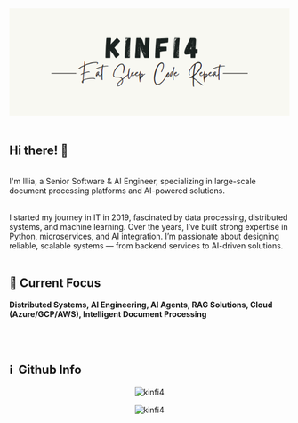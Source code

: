 <div align="center">
    <a href="https://github.com/kinfi4">
        <img src="https://github.com/kinfi4/kinfi4/blob/master/pictures/logo.png?raw=true">
    </a>
</div>

<div>
<br>
<p align="left">
	<h2> Hi there! 👋 </h2> <br>
	I'm Illia, a Senior Software & AI Engineer, specializing in large-scale document processing platforms and AI-powered solutions. <br> <br>
	
I started my journey in IT in 2019, fascinated by data processing, distributed systems, and machine learning. Over the years, I’ve built strong expertise in Python, microservices, and AI integration. I’m passionate about designing reliable, scalable systems — from backend services to AI-driven solutions. <br> <br>

## 🚀 Current Focus
<b>Distributed Systems, AI Engineering, AI Agents, RAG Solutions, Cloud (Azure/GCP/AWS), Intelligent Document Processing</b> <br> <br>
</p> <br>

<h2>ℹ️ &nbsp;Github Info</h2>

<p align="center">

<img src="https://github-readme-streak-stats.herokuapp.com/?user=kinfi4&theme=black-ice&hide_border=true&stroke=0000&background=0D1117&ring=e05397&fire=e05397&currStreakLabel=e05397" alt="kinfi4" />
	</p>
<p align="center">
<img height="200em" src="https://github-readme-stats.vercel.app/api/top-langs?username=kinfi4&show_icons=true&locale=en&layout=compact&hide_border=true&theme=radical" alt="kinfi4" align = "center" width="1500em" /></p>



